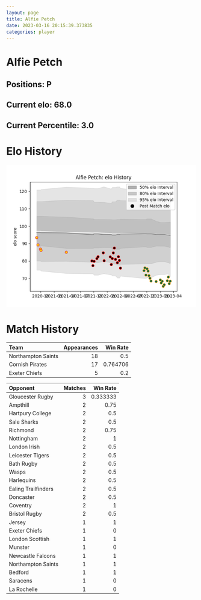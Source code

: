 ```yaml
---  
layout: page  
title: Alfie Petch  
date: 2023-03-16 20:15:39.373835  
categories: player  
---
```

# Alfie Petch

## Positions: P

## Current elo: 68.0

## Current Percentile: 3.0

# Elo History


![elo history](history_AlfiePetch.png)
# Match History


| Team               |   Appearances |   Win Rate |
|:-------------------|--------------:|-----------:|
| Northampton Saints |            18 |   0.5      |
| Cornish Pirates    |            17 |   0.764706 |
| Exeter Chiefs      |             5 |   0.2      |

| Opponent            |   Matches |   Win Rate |
|:--------------------|----------:|-----------:|
| Gloucester Rugby    |         3 |   0.333333 |
| Ampthill            |         2 |   0.75     |
| Hartpury College    |         2 |   0.5      |
| Sale Sharks         |         2 |   0.5      |
| Richmond            |         2 |   0.75     |
| Nottingham          |         2 |   1        |
| London Irish        |         2 |   0.5      |
| Leicester Tigers    |         2 |   0.5      |
| Bath Rugby          |         2 |   0.5      |
| Wasps               |         2 |   0.5      |
| Harlequins          |         2 |   0.5      |
| Ealing Trailfinders |         2 |   0.5      |
| Doncaster           |         2 |   0.5      |
| Coventry            |         2 |   1        |
| Bristol Rugby       |         2 |   0.5      |
| Jersey              |         1 |   1        |
| Exeter Chiefs       |         1 |   0        |
| London Scottish     |         1 |   1        |
| Munster             |         1 |   0        |
| Newcastle Falcons   |         1 |   1        |
| Northampton Saints  |         1 |   1        |
| Bedford             |         1 |   1        |
| Saracens            |         1 |   0        |
| La Rochelle         |         1 |   0        |